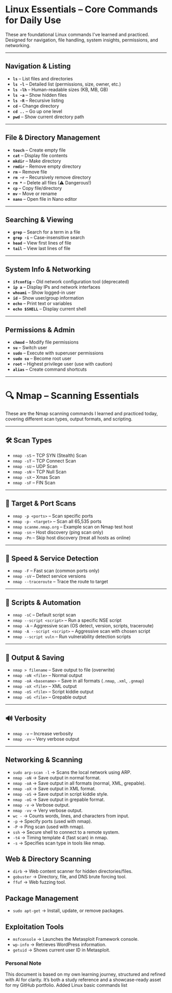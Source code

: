 # Linux Essentials – Core Commands for Daily Use

These are foundational Linux commands I've learned and practiced. Designed for navigation, file handling, system insights, permissions, and networking.

---

##  Navigation & Listing
- **`ls`** – List files and directories  
- **`ls -l`** – Detailed list (permissions, size, owner, etc.)  
- **`ls -lh`** – Human-readable sizes (KB, MB, GB)  
- **`ls -a`** – Show hidden files  
- **`ls -R`** – Recursive listing  
- **`cd`** – Change directory  
- **`cd ..`** – Go up one level  
- **`pwd`** – Show current directory path  

---

##  File & Directory Management
- **`touch`** – Create empty file  
- **`cat`** – Display file contents  
- **`mkdir`** – Make directory  
- **`rmdir`** – Remove empty directory  
- **`rm`** – Remove file  
- **`rm -r`** – Recursively remove directory  
- **`rm *`** – Delete all files (⚠ Dangerous!)  
- **`cp`** – Copy file/directory  
- **`mv`** – Move or rename  
- **`nano`** – Open file in Nano editor  

---

##  Searching & Viewing
- **`grep`** – Search for a term in a file  
- **`grep -i`** – Case-insensitive search  
- **`head`** – View first lines of file  
- **`tail`** – View last lines of file  

---

##  System Info & Networking
- **`ifconfig`** – Old network configuration tool (deprecated)  
- **`ip a`** – Display IPs and network interfaces  
- **`whoami`** – Show logged-in user  
- **`id`** – Show user/group information  
- **`echo`** – Print text or variables  
- **`echo $SHELL`** – Display current shell  

---

##  Permissions & Admin
- **`chmod`** – Modify file permissions  
- **`su`** – Switch user  
- **`sudo`** – Execute with superuser permissions  
- **`sudo su`** – Become root user  
- **`root`** – Highest privilege user (use with caution)  
- **`alias`** – Create command shortcuts  

---

# 🔍 Nmap – Scanning Essentials

These are the Nmap scanning commands I learned and practiced today, covering different scan types, output formats, and scripting.

---

## 🛠 Scan Types
- `nmap -sS` – TCP SYN (Stealth) Scan  
- `nmap -sT` – TCP Connect Scan  
- `nmap -sU` – UDP Scan  
- `nmap -sN` – TCP Null Scan  
- `nmap -sX` – Xmas Scan  
- `nmap -sF` – FIN Scan  

---

## 🎯 Target & Port Scans
- `nmap -p <ports>` – Scan specific ports  
- `nmap -p- <target>` – Scan all 65,535 ports  
- `nmap scanme.nmap.org` – Example scan on Nmap test host  
- `nmap -sn` – Host discovery (ping scan only)  
- `nmap -Pn` – Skip host discovery (treat all hosts as online)  

---

## 🚀 Speed & Service Detection
- `nmap -F` – Fast scan (common ports only)  
- `nmap -sV` – Detect service versions  
- `nmap --traceroute` – Trace the route to target  

---

## 📜 Scripts & Automation
- `nmap -sC` – Default script scan  
- `nmap --script <script>` – Run a specific NSE script  
- `nmap -A` – Aggressive scan (OS detect, version, scripts, traceroute)  
- `nmap -A --script <script>` – Aggressive scan with chosen script  
- `nmap --script vuln` – Run vulnerability detection scripts  

---

## 💾 Output & Saving
- `nmap > filename` – Save output to file (overwrite)  
- `nmap -oN <file>` – Normal output  
- `nmap -oA <basename>` – Save in all formats (`.nmap`, `.xml`, `.gnmap`)  
- `nmap -oX <file>` – XML output  
- `nmap -oS <file>` – Script kiddie output  
- `nmap -oG <file>` – Grepable output  

---

## 🔊 Verbosity
- `nmap -v` – Increase verbosity  
- `nmap -vv` – Very verbose output  

---
## Networking & Scanning

- `sudo arp-scan -l` → Scans the local network using ARP.
- `nmap -oN` → Save output in normal format.
- `nmap -oA` → Save output in all formats (normal, XML, grepable).
- `nmap -oX` → Save output in XML format.
- `nmap -oS` → Save output in script kiddie style.
- `nmap -oG` → Save output in grepable format.
- `nmap -v` → Verbose output.
- `nmap -vv` → Very verbose output.
- `wc -` → Counts words, lines, and characters from input.
- `-p` → Specify ports (used with nmap).
- `-P` → Ping scan (used with nmap).
- `ssh` → Secure shell to connect to a remote system.
- `-t4` → Timing template 4 (fast scan) in nmap.
- `-s` → Specifies scan type in tools like nmap.

## Web & Directory Scanning

- `dirb` → Web content scanner for hidden directories/files.
- `gobuster` → Directory, file, and DNS brute forcing tool.
- `ffuf` → Web fuzzing tool.

## Package Management

- `sudo apt-get` → Install, update, or remove packages.

## Exploitation Tools

- `msfconsole` → Launches the Metasploit Framework console.
- `wp-info` → Retrieves WordPress information.
- `getuid` → Shows current user ID in Metasploit.




###  Personal Note
This document is based on my own learning journey, structured and refined with AI for clarity. It’s both a study reference and a showcase-ready asset for my GitHub portfolio.
Added Linux basic commands list
